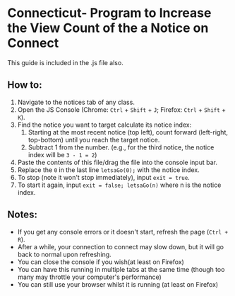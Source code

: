 # Connecticut- Program to Increase the View Count of the a Notice on Connect
This guide is included in the .js file also.
## How to:
1. Navigate to the notices tab of any class.
2. Open the JS Console (Chrome: `Ctrl` + `Shift` + `J`; Firefox: `Ctrl` + `Shift` + `K`).
3. Find the notice you want to target calculate its notice index:
    1. Starting at the most recent notice (top left), count forward (left-right, top-bottom) until you reach the target notice.
    2. Subtract 1 from the number. (e.g., for the third notice, the notice index will be `3 - 1 = 2`)
4. Paste the contents of this file/drag the file into the console input bar.
5. Replace the `0` in the last line `letsaGo(0);` with the notice index.
6. To stop (note it won't stop immediately), input `exit = true`.
7. To start it again, input `exit = false; letsaGo(n)` where n is the notice index.

## Notes:
- If you get any console errors or it doesn't start, refresh the page (`Ctrl + R`).
- After a while, your connection to connect may slow down, but it will go back to normal upon refreshing.
- You can close the console if you wish(at least on Firefox)
- You can have this running in multiple tabs at the same time (though too many may throttle your computer's performance)
- You can still use your browser whilst it is running (at least on Firefox)
